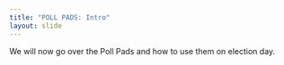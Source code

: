 ```yaml
---
title: "POLL PADS: Intro"
layout: slide
---
```


We will now go over the Poll Pads and how to use them on election day.
